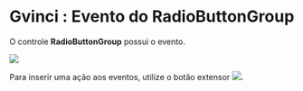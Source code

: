 # Gvinci : Evento do RadioButtonGroup

O controle **RadioButtonGroup** possui o evento.

![](http://www.gvinci.com.br/manual/evento-radiobuttongroup.zoom80.png)

Para inserir uma ação aos eventos, utilize o botão extensor ![](http://www.gvinci.com.br/manual/extensor-botao.png).

